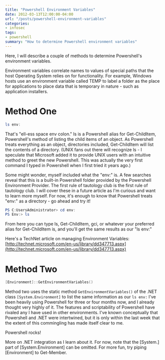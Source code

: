 ```yaml
---
title: "Powershell Environment Variables"
date: 2012-03-13T12:00:00-04:00
url: "/posts/powershell-environment-variables"
categories:
- infosec
tags:
- powershell
summary: "How to determine Powershell environment variables"
---
```

Here, I will describe a couple of methods to determine Powershell's environment
variables.

Environment variables correlate names to values of special paths that the host
Operating System relies on for functionality.  For example, Windows hosts use an
environment variable called TEMP to label a folder as the place for applications
to place data that is temporary in nature - such as application installers.

# Method One

```powershell
ls env:
```

That's "ell-ess space env colon."  ls is a Powershell alias for Get-ChildItem,
Powershell's method of listing the child items of an object.  As Powershell
treats everything as an object, directories included, Get-ChildItem will list
the contents of a directory.  (UNIX fans out there will recognize ls - I
speculate that Microsoft added it to provide UNIX users with an intuitive method
to greet the new Powershell.  This was actually the very first command I typed
in Powershell when I first tried it years ago.)

Some might wonder, myself included what the "env:" is.  A few searches reveal
that this is a built-in Powershell folder provided by the Powershell Environment
Provider.  The first rule of tautology club is the first rule of tautology club.
I will cover these in a future article as I'm curious and want to learn more
myself.  For now, it's enough to know that Powershell treats "env:" as a
directory - go ahead and try it!

```powershell
PS C:UsersAdministrator> cd env:
PS Env:> ls
```

From here you can type ls, Get-ChildItem, gci, or whatever your preferred alias
for Get-ChildItem is, and you'll get the same results as our "ls env:"

Here's a TechNet article on managing Environment Variables:
[http://technet.microsoft.com/en-us/library/dd347713.aspx](http://technet.microsoft.com/en-us/library/dd347713.aspx)

# Method Two

```powershell
[Environment]::GetEnvironmentVariables() 
```

Method two uses the static method `GetEnvironmentVariables()` of the .NET class
`[System.Environment]` to list the same information as our `ls env:`  I've been
heavily using Powershell for three or four months now, and I already thought
very highly of it.  The features and scriptability of Powershell have rivaled
any I have used in other environments. I've known conceptually that Powershell
and .NET were intertwined, but it is only within the last week that the extent
of this commingling has made itself clear to me.

Powershell rocks!

More on .NET integration as I learn about it.  For now, note that the [System.]
part of [System.Environment] can be omitted.  For more fun, try piping
[Environment] to Get-Member.
